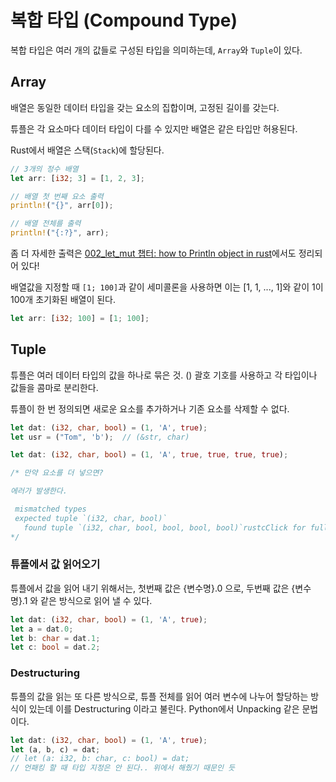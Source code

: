 # 복합 타입 (Compound Type)

복합 타입은 여러 개의 값들로 구성된 타입을 의미하는데, `Array`와 `Tuple`이 있다.

## Array
배열은 동일한 데이터 타입을 갖는 요소의 집합이며, 고정된 길이를 갖는다.

튜플은 각 요소마다 데이터 타입이 다를 수 있지만 배열은 같은 타입만 허용된다.

Rust에서 배열은 스택(`Stack`)에 할당된다.

```rust
// 3개의 정수 배열
let arr: [i32; 3] = [1, 2, 3]; 

// 배열 첫 번째 요소 출력
println!("{}", arr[0]);

// 배열 전체를 출력
println!("{:?}", arr);
```
좀 더 자세한 출력은 [002_let_mut 챕터: how to Println object in rust](https://github.com/miraedbswo/hello-rust/blob/main/docs/002_let_mut.md#tm%E2%84%B9-how-to-println-object-in-rust)에서도 정리되어 있다!

배열값을 지정할 때 `[1; 100]`과 같이 세미콜론을 사용하면 이는 [1, 1, ..., 1]와 같이 1이 100개 초기화된 배열이 된다.
```rust
let arr: [i32; 100] = [1; 100];
```

## Tuple
튜플은 여러 데이터 타입의 값을 하나로 묶은 것.
() 괄호 기호를 사용하고 각 타입이나 값들을 콤마로 분리한다.

튜플이 한 번 정의되면 새로운 요소를 추가하거나 기존 요소를 삭제할 수 없다.
```rust
let dat: (i32, char, bool) = (1, 'A', true);
let usr = ("Tom", 'b');  // (&str, char)
```

```rust
let dat: (i32, char, bool) = (1, 'A', true, true, true, true);

/* 만약 요소를 더 넣으면?

에러가 발생한다.

 mismatched types
 expected tuple `(i32, char, bool)`
   found tuple `(i32, char, bool, bool, bool, bool)`rustcClick for full compiler diagnostic
*/
```

### 튜플에서 값 읽어오기
튜플에서 값을 읽어 내기 위해서는, 첫번째 값은 {변수명}.0 으로, 두번째 값은 {변수명}.1 와 같은 방식으로 읽어 낼 수 있다.

```rust
let dat: (i32, char, bool) = (1, 'A', true);
let a = dat.0;
let b: char = dat.1;
let c: bool = dat.2;
```

### Destructuring
튜플의 값을 읽는 또 다른 방식으로, 튜플 전체를 읽어 여러 변수에 나누어 할당하는 방식이 있는데 이를 Destructuring 이라고 불린다.
Python에서 Unpacking 같은 문법이다.
```rust
let dat: (i32, char, bool) = (1, 'A', true);
let (a, b, c) = dat;
// let (a: i32, b: char, c: bool) = dat;
// 언패킹 할 때 타입 지정은 안 된다.. 위에서 해줬기 때문인 듯
```